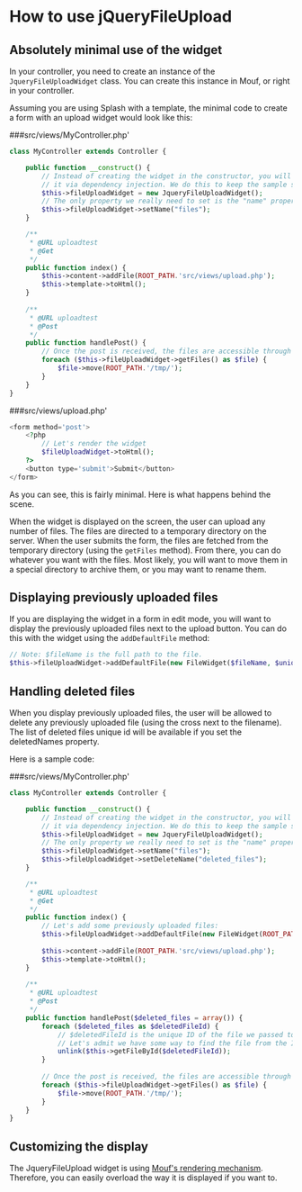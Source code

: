 How to use jQueryFileUpload
===========================

Absolutely minimal use of the widget
------------------------------------

In your controller, you need to create an instance of the `JqueryFileUploadWidget` class.
You can create this instance in Mouf, or right in your controller.

Assuming you are using Splash with a template, the minimal code to create a form with an upload widget would look like this:

###src/views/MyController.php'
```php
class MyController extends Controller {

	public function __construct() {
		// Instead of creating the widget in the constructor, you will problably want to inject
		// it via dependency injection. We do this to keep the sample short enough.
		$this->fileUploadWidget = new JqueryFileUploadWidget();
		// The only property we really need to set is the "name" property.
		$this->fileUploadWidget->setName("files");
	}

	/**
	 * @URL uploadtest
	 * @Get
	 */
	public function index() {
		$this->content->addFile(ROOT_PATH.'src/views/upload.php');
		$this->template->toHtml();
	}
	
	/**
	 * @URL uploadtest
	 * @Post
	 */
	public function handlePost() {
		// Once the post is received, the files are accessible through the getFiles method.
		foreach ($this->fileUploadWidget->getFiles() as $file) {
			$file->move(ROOT_PATH.'/tmp/');
		}
	}
}
```

###src/views/upload.php'
```php
<form method='post'>
	<?php 
		// Let's render the widget
		$fileUploadWidget->toHtml();
	?>
	<button type='submit'>Submit</button>
</form>
```

As you can see, this is fairly minimal.
Here is what happens behind the scene.

When the widget is displayed on the screen, the user can upload any number of files. The files are directed to a temporary
directory on the server. When the user submits the form, the files are fetched from the temporary directory (using the
`getFiles` method). From there, you can do whatever you want with the files. Most likely, you will want to move them
in a special directory to archive them, or you may want to rename them. 


Displaying previously uploaded files
------------------------------------

If you are displaying the widget in a form in edit mode, you will want to display the previously uploaded files next to the upload
button. You can do this with the widget using the `addDefaultFile` method:

```php
// Note: $fileName is the full path to the file.
$this->fileUploadWidget->addDefaultFile(new FileWidget($fileName, $uniqueId);
```


Handling deleted files
----------------------

When you display previously uploaded files, the user will be allowed to delete any previously uploaded file (using the cross next to the filename).
The list of deleted files unique id will be available if you set the deletedNames property.

Here is a sample code:

###src/views/MyController.php'
```php
class MyController extends Controller {

	public function __construct() {
		// Instead of creating the widget in the constructor, you will problably want to inject
		// it via dependency injection. We do this to keep the sample short enough.
		$this->fileUploadWidget = new JqueryFileUploadWidget();
		// The only property we really need to set is the "name" property.
		$this->fileUploadWidget->setName("files");
		$this->fileUploadWidget->setDeleteName("deleted_files");
	}

	/**
	 * @URL uploadtest
	 * @Get
	 */
	public function index() {
		// Let's add some previously uploaded files:
		$this->fileUploadWidget->addDefaultFile(new FileWidget(ROOT_PATH."/upload/myfile.jpg", 42);
	
		$this->content->addFile(ROOT_PATH.'src/views/upload.php');
		$this->template->toHtml();
	}
	
	/**
	 * @URL uploadtest
	 * @Post
	 */
	public function handlePost($deleted_files = array()) {
		foreach ($deleted_files as $deletedFileId) {
			// $deletedFileId is the unique ID of the file we passed to the FileWidget constructor
			// Let's admit we have some way to find the file from the ID using a getFileById function
			unlink($this->getFileById($deletedFileId));
		}
	
		// Once the post is received, the files are accessible through the getFiles method.
		foreach ($this->fileUploadWidget->getFiles() as $file) {
			$file->move(ROOT_PATH.'/tmp/');
		}
	}
}
```

 


Customizing the display
-----------------------

The JqueryFileUpload widget is using [Mouf's rendering mechanism](http://mouf-php.com/packages/mouf/html.renderer/README.md).
Therefore, you can easily overload the way it is displayed if you want to.
